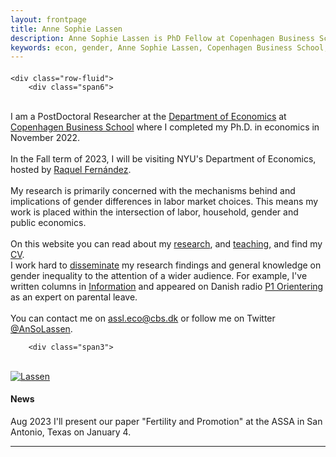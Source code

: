 ```yaml
---
layout: frontpage
title: Anne Sophie Lassen
description: Anne Sophie Lassen is PhD Fellow at Copenhagen Business School.
keywords: econ, gender, Anne Sophie Lassen, Copenhagen Business School, Economics
---
```


<div class="container">
<h4></h4>

    <div class="row-fluid">
        <div class="span6">
<br/>
I am a PostDoctoral Researcher at the <a href="https://www.cbs.dk/en/research/departments-and-centres/department-of-economics/">Department of Economics</a> at <a href="https://www.cbs.dk/en/">Copenhagen Business School</a> where I completed my Ph.D. in economics in November 2022.<br/>
<br/>
In the Fall term of 2023, I will be visiting NYU's Department of Economics, hosted by <a href="https://sites.google.com/site/raquelfernandezsite/home">Raquel Fernández</a>. <br/></br>
My research is primarily concerned with the mechanisms behind and implications of gender differences in labor market choices. 
This means my work is placed within the intersection of labor, household, gender and public economics. <br/>
<br>
On this website  you can read about my <a href="https://annesophielassen.github.io/pages/research.html"> research</a>, and <a href="https://annesophielassen.github.io/pages/dissemination.html"> teaching,</a> and find my <a href="https://annesophielassen.github.io/assets/CV.pdf"> CV</a>. 
<br>
I work hard to <a href="https://annesophielassen.github.io/pages/dissemination.html">disseminate</a> my research findings and general knowledge on gender inequality to the attention of a wider audience. For example, I've written columns in <a href="https://www.information.dk/anne-sophie-lassen"> Information</a> and appeared on Danish radio <a href="https://www.dr.dk/lyd/p1/orientering/orientering-2022-08-02"> P1 Orientering</a> as an expert on parental leave.  
<br>
<br>
You can contact me on <a href="mailto:assl.eco@cbs.dk">assl.eco@cbs.dk</a> or follow me on Twitter <a href="https://twitter.com/AnSoLassen" target="_blank">@AnSoLassen</a>.<br/>
        </div>

        <div class="span3">
<br>
        <a href="../assets/headshot_grey.jpg">
            <img src="../assets/headshot_grey.jpg"
                  title="AnneSophieLassen" alt="Lassen"/></a>
        </div>
    </div>
</div>


#### News

Aug 2023 	I'll present our paper "Fertility and Promotion" at the ASSA in San Antonio, Texas on January 4.
<br>

---




